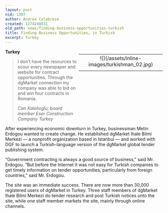 ```yaml
---
layout: post
nid: 1307
author: Andrea Calabrese
created: 1274248831
old_path: news/finding-business-opportunities-turkish
title: Finding Business Opportunities… in Turkish
excerpt: Turkey
---
```


<table align="right" border="0" style="width:269px;height:202px;"><tbody><tr><td align="center" valign="middle">![](/assets/inline-images/turkishman_02.jpg)</td></tr><tr><td align="center" valign="bottom"></td></tr></tbody></table>

**Turkey**

> I don’t have the resources to scour every newspaper and website for contract opportunities. Through the dgMarket connection my company was able to bid on and win four contracts in Romania.
>
> <cite>Can Kalelioglu, board member Eser Construction Company Turkey</cite>

After experiencing economic downturn in Turkey, businessman Metin Erdogou wanted to create change. He established dgMarket Ihale Bilmi Merkezi — a nonprofit organization based in Istanbul — and worked with DGF to launch a Turkish-language version of the dgMarket global tender publishing system.

“Government contracting is always a good source of business,” said Mr. Erdogou. “But before the Internet it was not easy for Turkish companies to get timely information on tender opportunities, particularly from foreign countries,” said Mr. Erdogou.

The site was an immediate success. There are now more than 30,000 registered users of dgMarket in Turkey. Three staff members of dgMarket Ihale Bilmi Merkezi do tender research and post Turkish notices onto the site, while one staff member markets the site, mainly through online channels.

